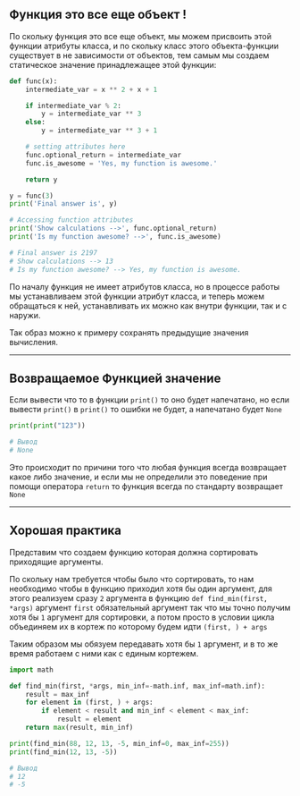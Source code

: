 Функция это все еще объект !
---

По скольку функция это все еще объект, мы можем присвоить этой
функции атрибуты класса, и по скольку класс этого объекта-функции
существует в не зависимости от объектов, тем самым мы создаем
статическое значение принадлежащее этой функции:

```python
def func(x):
    intermediate_var = x ** 2 + x + 1

    if intermediate_var % 2:
        y = intermediate_var ** 3
    else:
        y = intermediate_var ** 3 + 1

    # setting attributes here
    func.optional_return = intermediate_var
    func.is_awesome = 'Yes, my function is awesome.'

    return y

y = func(3)
print('Final answer is', y)

# Accessing function attributes
print('Show calculations -->', func.optional_return)
print('Is my function awesome? -->', func.is_awesome)

# Final answer is 2197
# Show calculations --> 13
# Is my function awesome? --> Yes, my function is awesome.
```
    
По началу функция не имеет атрибутов класса, но в процессе работы
мы устанавливаем этой функции атрибут класса, и теперь можем
обращаться к ней, устанавливать их можно как внутри функции, так
и с наружи.

Так образ можно к примеру сохранять предыдущие значения вычисления.

---

Возвращаемое Функцией значение
---
Если вывести что то в функции `print()` то оно будет напечатано, но 
если вывести `print()` в `print()` то ошибки не будет, а напечатано 
будет `None`

```python
print(print("123"))

# Вывод
# None
```

Это происходит по причини того что любая функция всегда возвращает 
какое либо значение, и если мы не определили это поведение при помощи
оператора `return` то функция всегда по стандарту возвращает `None`

---

Хорошая практика
---

Представим что создаем функцию которая должна сортировать приходящие
аргументы.

По скольку нам требуется чтобы было что сортировать, то нам
необходимо чтобы в функцию приходил хотя бы один аргумент, для
этого реализуем сразу `2` аргумента в функцию 
`def find_min(first, *args)` аргумент `first` обязательный аргумент
так что мы точно получим хотя бы `1` аргумент для сортировки, а
потом просто в условии цикла объединяем их в кортеж по которому
будем идти `(first, ) + args`

Таким образом мы обязуем передавать хотя бы `1` аргумент, и в то
же время работаем с ними как с единым кортежем. 

```python
import math

def find_min(first, *args, min_inf=-math.inf, max_inf=math.inf):
    result = max_inf
    for element in (first, ) + args:
        if element < result and min_inf < element < max_inf:
            result = element
    return max(result, min_inf)

print(find_min(88, 12, 13, -5, min_inf=0, max_inf=255))
print(find_min(12, 13, -5))

# Вывод
# 12
# -5
```